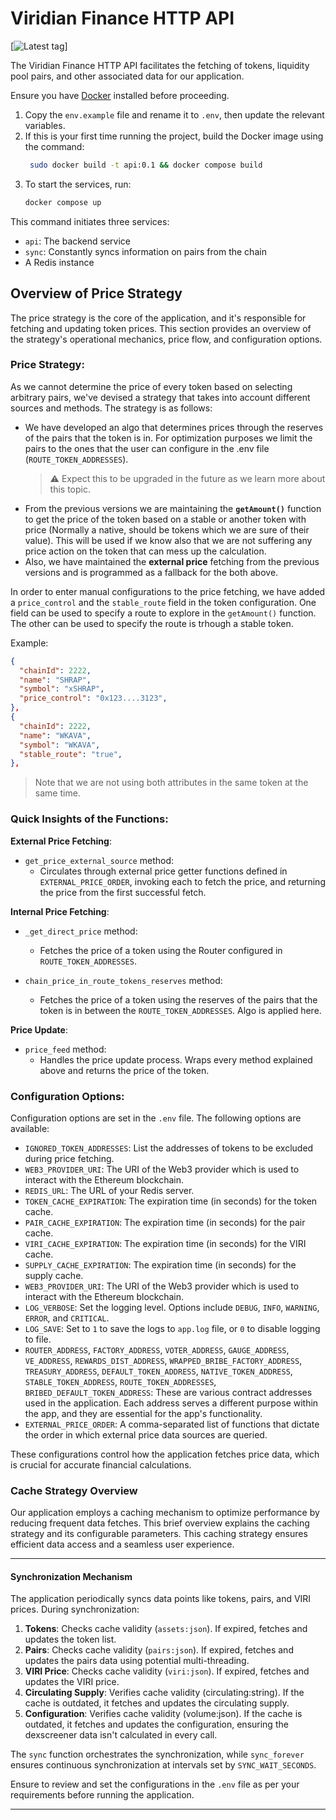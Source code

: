 # Viridian Finance HTTP API 

[![Latest tag](https://github.com/Viridian-Labs/api/blob/main/.github/workflows/tag-ci.yml)]

The Viridian Finance HTTP API facilitates the fetching of tokens, liquidity pool pairs, and other associated data for our application.

Ensure you have [Docker](https://docs.docker.com/install/) installed before proceeding.

1. Copy the `env.example` file and rename it to `.env`, then update the relevant variables.
2. If this is your first time running the project, build the Docker image using the command:
    ```bash
     sudo docker build -t api:0.1 && docker compose build
    ```
3. To start the services, run:
    ```bash
    docker compose up
    ```
This command initiates three services:
- `api`: The backend service
- `sync`: Constantly syncs information on pairs from the chain
- A Redis instance

## **Overview of Price Strategy**

The price strategy is the core of the application, and it's responsible for fetching and updating token prices. This section provides an overview of the strategy's operational mechanics, price flow, and configuration options.

### **Price Strategy:**

As we cannot determine the price of every token based on selecting arbitrary pairs, we've devised a strategy that takes into account different sources and methods. The strategy is as follows:

- We have developed an algo that determines prices through the reserves of the pairs that the token is in. For optimization purposes we limit the pairs to the ones that the user can configure in the .env file (`ROUTE_TOKEN_ADDRESSES`).
    > :warning: Expect this to be upgraded in the future as we learn more about this topic.
- From the previous versions we are maintaining the **`getAmount()`** function to get the price of the token based on a stable or another token with price (Normally a native, should be tokens which we are sure of their value). This will be used if we know also that we are not suffering any price action on the token that can mess up the calculation.
- Also, we have maintained the **external price** fetching from the previous versions and is programmed as a fallback for the both above.

In order to enter manual configurations to the price fetching, we have added a `price_control` and the `stable_route` field in the token configuration. One field can be used to specify a route to explore in the `getAmount()` function. The other can be used to specify the route is trhough a stable token.

Example:
```json
{
  "chainId": 2222,
  "name": "SHRAP",
  "symbol": "xSHRAP",
  "price_control": "0x123....3123",
},
{
  "chainId": 2222,
  "name": "WKAVA",
  "symbol": "WKAVA",
  "stable_route": "true",
},
```
> Note that we are not using both attributes in the same token at the same time.

### **Quick Insights of the Functions:**

**External Price Fetching**:

- `get_price_external_source` method:
    - Circulates through external price getter functions defined in `EXTERNAL_PRICE_ORDER`, invoking each to fetch the price, and returning the price from the first successful fetch.

**Internal Price Fetching**:

- `_get_direct_price` method:
    - Fetches the price of a token using the Router configured in `ROUTE_TOKEN_ADDRESSES`.

- `chain_price_in_route_tokens_reserves` method:
    - Fetches the price of a token using the reserves of the pairs that the token is in between the `ROUTE_TOKEN_ADDRESSES`. Algo is applied here.

**Price Update**:

- `price_feed` method:
    - Handles the price update process. Wraps every method explained above and returns the price of the token.

### **Configuration Options:**

Configuration options are set in the `.env` file. The following options are available:

- `IGNORED_TOKEN_ADDRESSES`: List the addresses of tokens to be excluded during price fetching.
- `WEB3_PROVIDER_URI`: The URI of the Web3 provider which is used to interact with the Ethereum blockchain.
- `REDIS_URL`: The URL of your Redis server.
- `TOKEN_CACHE_EXPIRATION`: The expiration time (in seconds) for the token cache.
- `PAIR_CACHE_EXPIRATION`: The expiration time (in seconds) for the pair cache.
- `VIRI_CACHE_EXPIRATION`: The expiration time (in seconds) for the VIRI cache.
- `SUPPLY_CACHE_EXPIRATION`: The expiration time (in seconds) for the supply cache.
- `WEB3_PROVIDER_URI`: The URI of the Web3 provider which is used to interact with the Ethereum blockchain.
- `LOG_VERBOSE`: Set the logging level. Options include `DEBUG`, `INFO`, `WARNING`, `ERROR`, and `CRITICAL`.
- `LOG_SAVE`: Set to `1` to save the logs to `app.log` file, or `0` to disable logging to file.
- `ROUTER_ADDRESS`, `FACTORY_ADDRESS`, `VOTER_ADDRESS`, `GAUGE_ADDRESS`, `VE_ADDRESS`, `REWARDS_DIST_ADDRESS`, `WRAPPED_BRIBE_FACTORY_ADDRESS`, `TREASURY_ADDRESS`, `DEFAULT_TOKEN_ADDRESS`, `NATIVE_TOKEN_ADDRESS`, `STABLE_TOKEN_ADDRESS`, `ROUTE_TOKEN_ADDRESSES`, `BRIBED_DEFAULT_TOKEN_ADDRESS`: These are various contract addresses used in the application. Each address serves a different purpose within the app, and they are essential for the app's functionality.
- `EXTERNAL_PRICE_ORDER`: A comma-separated list of functions that dictate the order in which external price data sources are queried.

These configurations control how the application fetches price data, which is crucial for accurate financial calculations.

### **Cache Strategy Overview**

Our application employs a caching mechanism to optimize performance by reducing frequent data fetches. This brief overview explains the caching strategy and its configurable parameters. This caching strategy ensures efficient data access and a seamless user experience.

---

#### **Synchronization Mechanism**

The application periodically syncs data points like tokens, pairs, and VIRI prices. During synchronization:

1. **Tokens**: Checks cache validity (`assets:json`). If expired, fetches and updates the token list.
2. **Pairs**: Checks cache validity (`pairs:json`). If expired, fetches and updates the pairs data using potential multi-threading.
3. **VIRI Price**: Checks cache validity (`viri:json`). If expired, fetches and updates the VIRI price.
4. **Circulating Supply**: Verifies cache validity (circulating:string). If the cache is outdated, it fetches and updates the circulating supply.
5. **Configuration**: Verifies cache validity (volume:json). If the cache is outdated, it fetches and updates the configuration, ensuring the dexscreener data isn't calculated in every call.

The `sync` function orchestrates the synchronization, while `sync_forever` ensures continuous synchronization at intervals set by `SYNC_WAIT_SECONDS`.

Ensure to review and set the configurations in the `.env` file as per your requirements before running the application.

---
